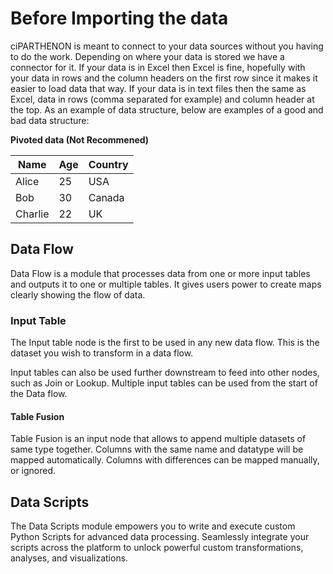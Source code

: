 # Before Importing the data
ciPARTHENON is meant to connect to your data sources without you having to do the work. Depending on where your data is stored we have a connector for it. If your data is in Excel then Excel is fine, hopefully with your data in rows and the column headers on the first row since it makes it easier to load data that way. If your data is in text files then the same as Excel, data in rows (comma separated for example) and column header at the top. As an example of data structure, below are examples of a good and bad data structure:


**Pivoted data (Not Recommened)**

| Name        | Age | Country  |
|------------|----|---------|
| Alice       | 25  | USA     |
| Bob         | 30  | Canada  |
| Charlie     | 22  | UK      |


## Data Flow

Data Flow is a module that processes data from one or more input tables and outputs it to one or multiple tables.
It gives users power to create maps clearly showing the flow of data.

### Input Table

The Input table node is the first to be used in any new data flow.
This is the dataset you wish to transform in a data flow.

Input tables can also be used further downstream to feed into other nodes, such as Join or Lookup.
Multiple input tables can be used from the start of the Data flow.

#### Table Fusion

Table Fusion is an input node that allows to append multiple datasets of same type together. Columns with the same name and datatype will be mapped automatically. Columns with differences can be mapped manually, or ignored.

## Data Scripts


The Data Scripts module empowers you to write and execute custom Python Scripts for advanced data processing. Seamlessly integrate your scripts across the platform to unlock powerful custom transformations, analyses, and visualizations.


